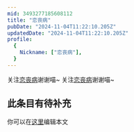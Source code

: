 ```yaml
---
mid: 3493277185608112
title: "恋丧病"
pubDate: "2024-11-04T11:22:10.205Z"
updatedDate: "2024-11-04T11:22:10.205Z"
profile:
  {
    Nickname: ["恋丧病"],
  }
---
```


关注[恋丧病](https://space.bilibili.com/3493277185608112)谢谢喵~ 关注[恋丧病](https://space.bilibili.com/3493277185608112)谢谢喵~

## 此条目有待补充
你可以在[这里](https://github.com/Yuhanawa/VTuber.ICU-Content/edit/master/v/恋丧病/index.md)编辑本文
